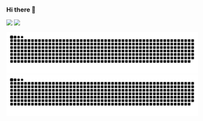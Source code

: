 ### Hi there 👋

<!--
**wenjin1997/wenjin1997** is a ✨ _special_ ✨ repository because its `README.md` (this file) appears on your GitHub profile.

Here are some ideas to get you started:

- 🔭 I’m currently working on ...
- 🌱 I’m currently learning ...
- 👯 I’m looking to collaborate on ...
- 🤔 I’m looking for help with ...
- 💬 Ask me about ...
- 📫 How to reach me: ...
- 😄 Pronouns: ...
- ⚡ Fun fact: ...
-->
![](https://github-readme-stats.vercel.app/api?username=wenjin1997&show_icons=true&line_height=21&show_icons=true&theme=vue&hide_border=true)
![](https://github-readme-stats.vercel.app/api/top-langs/?username=wenjin1997&show_icons=true&layout=compact&theme=vue&hide_border=true&hide=html,css)

![github contribution grid snake animation](https://raw.githubusercontent.com/wenjin1997/wenjin1997/output/github-contribution-grid-snake-dark.svg#gh-dark-mode-only)![github contribution grid snake animation](https://raw.githubusercontent.com/wenjin1997/wenjin1997/output/github-contribution-grid-snake.svg#gh-light-mode-only)
